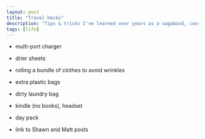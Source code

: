 ```yaml
---
layout: post
title: "Travel Hacks"
description: "Tips & tricks I've learned over years as a vagabond, consultant, entrepreneur, and student."
tags: [life]
---
```


* multi-port charger
* drier sheets
* rolling a bundle of clothes to avoid wrinkles
* extra plastic bags
* dirty laundry bag
* kindle (no books), headset
* day pack


* link to Shawn and Matt posts
